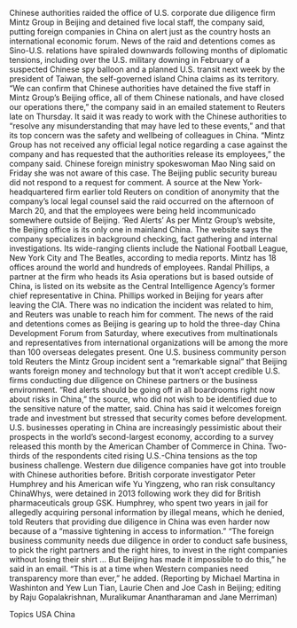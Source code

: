 Chinese authorities raided the office of U.S. corporate due diligence firm Mintz Group in Beijing and detained five local staff, the company said, putting foreign companies in China on alert just as the country hosts an international economic forum.
News of the raid and detentions comes as Sino-U.S. relations have spiraled downwards following months of diplomatic tensions, including over the U.S. military downing in February of a suspected Chinese spy balloon and a planned U.S. transit next week by the president of Taiwan, the self-governed island China claims as its territory.
“We can confirm that Chinese authorities have detained the five staff in Mintz Group’s Beijing office, all of them Chinese nationals, and have closed our operations there,” the company said in an emailed statement to Reuters late on Thursday.
It said it was ready to work with the Chinese authorities to “resolve any misunderstanding that may have led to these events,” and that its top concern was the safety and wellbeing of colleagues in China.
“Mintz Group has not received any official legal notice regarding a case against the company and has requested that the authorities release its employees,” the company said.
Chinese foreign ministry spokeswoman Mao Ning said on Friday she was not aware of this case. The Beijing public security bureau did not respond to a request for comment.
A source at the New York-headquartered firm earlier told Reuters on condition of anonymity that the company’s local legal counsel said the raid occurred on the afternoon of March 20, and that the employees were being held incommunicado somewhere outside of Beijing.
‘Red Alerts’
As per Mintz Group’s website, the Beijing office is its only one in mainland China. The website says the company specializes in background checking, fact gathering and internal investigations. Its wide-ranging clients include the National Football League, New York City and The Beatles, according to media reports.
Mintz has 18 offices around the world and hundreds of employees. Randal Phillips, a partner at the firm who heads its Asia operations but is based outside of China, is listed on its website as the Central Intelligence Agency’s former chief representative in China.
Phillips worked in Beijing for years after leaving the CIA. There was no indication the incident was related to him, and Reuters was unable to reach him for comment.
The news of the raid and detentions comes as Beijing is gearing up to hold the three-day China Development Forum from Saturday, where executives from multinationals and representatives from international organizations will be among the more than 100 overseas delegates present.
One U.S. business community person told Reuters the Mintz Group incident sent a “remarkable signal” that Beijing wants foreign money and technology but that it won’t accept credible U.S. firms conducting due diligence on Chinese partners or the business environment.
“Red alerts should be going off in all boardrooms right now about risks in China,” the source, who did not wish to be identified due to the sensitive nature of the matter, said.
China has said it welcomes foreign trade and investment but stressed that security comes before development.
U.S. businesses operating in China are increasingly pessimistic about their prospects in the world’s second-largest economy, according to a survey released this month by the American Chamber of Commerce in China.
Two-thirds of the respondents cited rising U.S.-China tensions as the top business challenge.
Western due diligence companies have got into trouble with Chinese authorities before. British corporate investigator Peter Humphrey and his American wife Yu Yingzeng, who ran risk consultancy ChinaWhys, were detained in 2013 following work they did for British pharmaceuticals group GSK.
Humphrey, who spent two years in jail for allegedly acquiring personal information by illegal means, which he denied, told Reuters that providing due diligence in China was even harder now because of a “massive tightening in access to information.”
“The foreign business community needs due diligence in order to conduct safe business, to pick the right partners and the right hires, to invest in the right companies without losing their shirt … But Beijing has made it impossible to do this,” he said in an email.
“This is at a time when Western companies need transparency more than ever,” he added.
(Reporting by Michael Martina in Washinton and Yew Lun Tian, Laurie Chen and Joe Cash in Beijing; editing by Raju Gopalakrishnan, Muralikumar Anantharaman and Jane Merriman)

Topics
USA
China
